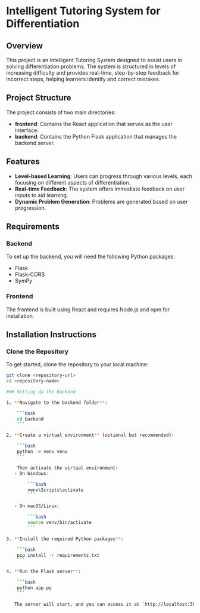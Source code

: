 # Intelligent Tutoring System for Differentiation

## Overview
This project is an Intelligent Tutoring System designed to assist users in solving differentiation problems. The system is structured in levels of increasing difficulty and provides real-time, step-by-step feedback for incorrect steps, helping learners identify and correct mistakes.

## Project Structure
The project consists of two main directories:

- **frontend**: Contains the React application that serves as the user interface.
- **backend**: Contains the Python Flask application that manages the backend server.

## Features
- **Level-based Learning**: Users can progress through various levels, each focusing on different aspects of differentiation.
- **Real-time Feedback**: The system offers immediate feedback on user inputs to aid learning.
- **Dynamic Problem Generation**: Problems are generated based on user progression.

## Requirements

### Backend
To set up the backend, you will need the following Python packages:

- Flask
- Flask-CORS
- SymPy

### Frontend
The frontend is built using React and requires Node.js and npm for installation.

## Installation Instructions

### Clone the Repository
To get started, clone the repository to your local machine:

```bash
git clone <repository-url>
cd <repository-name>

### Setting Up the Backend

1. **Navigate to the backend folder**:

    ```bash
    cd backend
    ```

2. **Create a virtual environment** (optional but recommended):

    ```bash
    python -m venv venv
    ```

    Then activate the virtual environment:
   - On Windows:

        ```bash
        venv\Scripts\activate
        ```

   - On macOS/Linux:

        ```bash
        source venv/bin/activate
        ```

3. **Install the required Python packages**:

    ```bash
    pip install -r requirements.txt
    ```

4. **Run the Flask server**:

    ```bash
    python app.py
    ```

   The server will start, and you can access it at `http://localhost:5000` by default.

